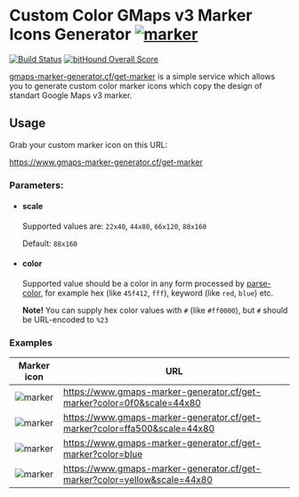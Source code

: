 # Custom Color GMaps v3 Marker Icons Generator [![marker](https://www.gmaps-marker-generator.cf/get-marker?scale=22x40)](https://www.gmaps-marker-generator.cf)
[![Build Status](https://travis-ci.org/MAD-GooZe/gmaps-marker-generator.svg?branch=master)](https://travis-ci.org/MAD-GooZe/gmaps-marker-generator)
[![bitHound Overall Score](https://www.bithound.io/github/MAD-GooZe/gmaps-marker-generator/badges/score.svg)](https://www.bithound.io/github/MAD-GooZe/gmaps-marker-generator)

[gmaps-marker-generator.cf/get-marker](https://www.gmaps-marker-generator.cf/get-marker) is a simple service 
which allows you to generate custom color marker icons 
which copy the design of standart Google Maps v3 marker.

## Usage

Grab your custom marker icon on this URL:

https://www.gmaps-marker-generator.cf/get-marker


### Parameters: 
* #### scale
    
    Supported values are:
    `22x40`, `44x80`, `66x120`, `88x160`
    
    Default: `88x160`
    
* #### color
    
    Supported value should be a color in any form processed by 
    [parse-color](https://www.npmjs.com/package/parse-color),
    for example hex (like `45f412`, `fff`), keyword (like `red`, `blue`) etc.
    
    **Note!** You can supply hex color values with `#` (like `#ff0000`), but `#` should be URL-encoded to `%23`

### Examples

Marker icon | URL
:---:|---
![marker](https://www.gmaps-marker-generator.cf/get-marker?color=ff0000&scale=44x80)|https://www.gmaps-marker-generator.cf/get-marker?color=0f0&scale=44x80
![marker](https://www.gmaps-marker-generator.cf/get-marker?color=ffa500&scale=44x80)|https://www.gmaps-marker-generator.cf/get-marker?color=ffa500&scale=44x80
![marker](https://www.gmaps-marker-generator.cf/get-marker?color=blue&scale=44x80)|https://www.gmaps-marker-generator.cf/get-marker?color=blue
![marker](https://www.gmaps-marker-generator.cf/get-marker?color=yellow&scale=44x80)|https://www.gmaps-marker-generator.cf/get-marker?color=yellow&scale=44x80
